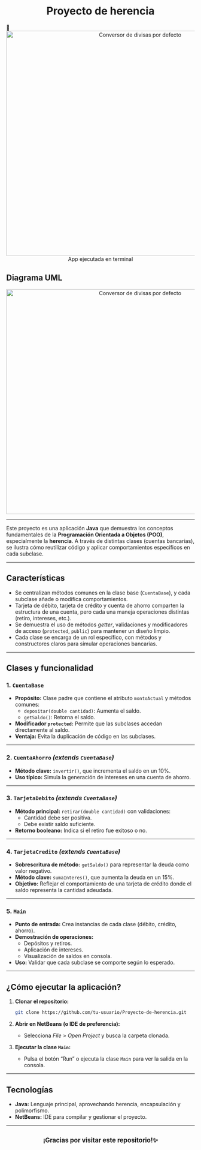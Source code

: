 <h1 align="center">Proyecto de herencia</h1>💱

<div align="center">
  <img src="https://github.com/user-attachments/assets/c49de262-a736-4f87-98ef-0c274611beb1" alt="Conversor de divisas por defecto" width="700" height="600" />
</div>
<div align="center">
  App ejecutada en terminal
</div>

## Diagrama UML
<div align="center">
  <img src="https://github.com/user-attachments/assets/3929e070-e1cf-41f3-bdab-200b6159bd6b" alt="Conversor de divisas por defecto" width="700" height="600" />
</div>

---

Este proyecto es una aplicación **Java** que demuestra los conceptos fundamentales de la **Programación Orientada a Objetos (POO)**, especialmente la **herencia**. A través de distintas clases (cuentas bancarias), se ilustra cómo reutilizar código y aplicar comportamientos específicos en cada subclase. 

---

## Características

- Se centralizan métodos comunes en la clase base (`CuentaBase`), y cada subclase añade o modifica comportamientos.
- Tarjeta de débito, tarjeta de crédito y cuenta de ahorro comparten la estructura de una cuenta, pero cada una maneja operaciones distintas (retiro, intereses, etc.).
- Se demuestra el uso de métodos *getter*, validaciones y modificadores de acceso (`protected`, `public`) para mantener un diseño limpio.
- Cada clase se encarga de un rol específico, con métodos y constructores claros para simular operaciones bancarias.

---

## Clases y funcionalidad

### 1. `CuentaBase`

- **Propósito:** Clase padre que contiene el atributo `montoActual` y métodos comunes:
    - `depositar(double cantidad)`: Aumenta el saldo.
    - `getSaldo()`: Retorna el saldo.
- **Modificador `protected`:** Permite que las subclases accedan directamente al saldo.
- **Ventaja:** Evita la duplicación de código en las subclases.

---

### 2. `CuentaAhorro` *(extends `CuentaBase`)*

- **Método clave:** `invertir()`, que incrementa el saldo en un 10%.
- **Uso típico:** Simula la generación de intereses en una cuenta de ahorro.

---

### 3. `TarjetaDebito` *(extends `CuentaBase`)*

- **Método principal:** `retirar(double cantidad)` con validaciones:
    - Cantidad debe ser positiva.
    - Debe existir saldo suficiente.
- **Retorno booleano:** Indica si el retiro fue exitoso o no.

---

### 4. `TarjetaCredito` *(extends `CuentaBase`)*

- **Sobrescritura de método:** `getSaldo()` para representar la deuda como valor negativo.
- **Método clave:** `sumaInteres()`, que aumenta la deuda en un 15%.
- **Objetivo:** Reflejar el comportamiento de una tarjeta de crédito donde el saldo representa la cantidad adeudada.

---

### 5. `Main`

- **Punto de entrada:** Crea instancias de cada clase (débito, crédito, ahorro).
- **Demostración de operaciones:**
    - Depósitos y retiros.
    - Aplicación de intereses.
    - Visualización de saldos en consola.
- **Uso:** Validar que cada subclase se comporte según lo esperado.

---

## ¿Cómo ejecutar la aplicación?

1. **Clonar el repositorio:**
    
    ```bash
    git clone https://github.com/tu-usuario/Proyecto-de-herencia.git
    ```
    
2. **Abrir en NetBeans (o IDE de preferencia):**
    - Selecciona *File > Open Project* y busca la carpeta clonada.
3. **Ejecutar la clase `Main`:**
    - Pulsa el botón “Run” o ejecuta la clase `Main` para ver la salida en la consola.

---

## Tecnologías

- **Java:** Lenguaje principal, aprovechando herencia, encapsulación y polimorfismo.
- **NetBeans:** IDE para compilar y gestionar el proyecto.

---

##

<p align="center">
  <big><strong>¡Gracias por visitar este repositorio!✨</strong></big>
</p> 
